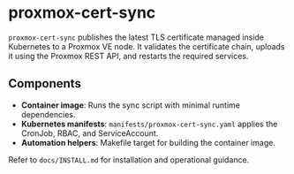 # proxmox-cert-sync

`proxmox-cert-sync` publishes the latest TLS certificate managed inside Kubernetes to a Proxmox VE node. It validates the certificate chain, uploads it using the Proxmox REST API, and restarts the required services.

## Components

- **Container image**: Runs the sync script with minimal runtime dependencies.
- **Kubernetes manifests**: `manifests/proxmox-cert-sync.yaml` applies the CronJob, RBAC, and ServiceAccount.
- **Automation helpers**: Makefile target for building the container image.

Refer to `docs/INSTALL.md` for installation and operational guidance.
